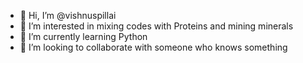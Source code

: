- 👋 Hi, I’m @vishnuspillai
- 👀 I’m interested in mixing codes with Proteins and mining minerals
- 🌱 I’m currently learning Python
- 💞️ I’m looking to collaborate with someone who knows something
  

<!---
vishnuspillai/vishnuspillai is a ✨ special ✨ repository because its `README.md` (this file) appears on your GitHub profile.
You can click the Preview link to take a look at your changes.
--->
